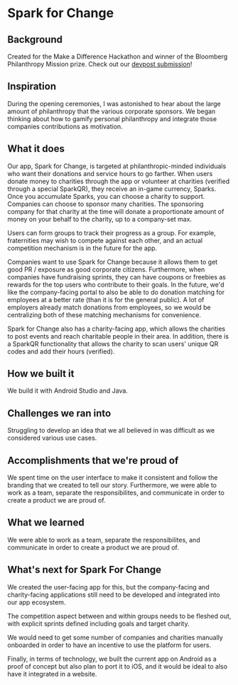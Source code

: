 # Spark for Change
## Background
Created for the Make a Difference Hackathon and winner of the Bloomberg Philanthropy Mission prize. Check out our [devpost submission](https://devpost.com/software/spark-for-change)!

## Inspiration
During the opening ceremonies, I was astonished to hear about the large amount of philanthropy that the various corporate sponsors. We began thinking about how to gamify personal philanthropy and integrate those companies contributions as motivation. 

## What it does
Our app, Spark for Change, is targeted at philanthropic-minded individuals who want their donations and service hours to go farther. When users donate money to charities through the app or volunteer at charities (verified through a special SparkQR), they receive an in-game currency, Sparks. Once you accumulate Sparks, you can choose a charity to support. Companies can choose to sponsor many charities. The sponsoring company for that charity at the time will donate a proportionate amount of money on your behalf to the charity, up to a company-set max. 

Users can form groups to track their progress as a group. For example, fraternities may wish to compete against each other, and an actual competition mechanism is in the future for the app. 

Companies want to use Spark for Change because it allows them to get good PR / exposure as good corporate citizens. Furthermore, when companies have fundraising sprints, they can have coupons or freebies as rewards for the top users who contribute to their goals. In the future, we'd like the company-facing portal to also be able to do donation matching for employees at a better rate (than it is for the general public). A lot of employers already match donations from employees, so we would be centralizing both of these matching mechanisms for convenience.

Spark for Change also has a charity-facing app, which allows the charities to post events and reach charitable people in their area. In addition, there is a SparkQR functionality that allows the charity to scan users' unique QR codes and add their hours (verified).

## How we built it
We build it with Android Studio and Java.

## Challenges we ran into
Struggling to develop an idea that we all believed in was difficult as we considered various use cases. 

## Accomplishments that we're proud of
We spent time on the user interface to make it consistent and follow the branding that we created to tell our story. Furthermore, we were able to work as a team, separate the responsibilites, and communicate in order to create a product we are proud of. 

## What we learned
We were able to work as a team, separate the responsibilites, and communicate in order to create a product we are proud of. 

## What's next for Spark For Change
We created the user-facing app for this, but the company-facing and charity-facing applications still need to be developed and integrated into our app ecosystem. 

The competition aspect between and within groups needs to be fleshed out, with explicit sprints defined including goals and target charity. 

We would need to get some number of companies and charities manually onboarded in order to have an incentive to use the platform for users. 

Finally, in terms of technology, we built the current app on Android as a proof of concept but also plan to port it to iOS, and it would be ideal to also have it integrated in a website.
